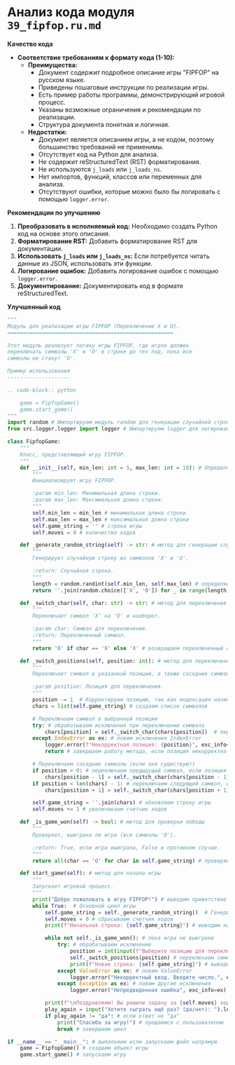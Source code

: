 # Анализ кода модуля `39_fipfop.ru.md`

**Качество кода**
- **Соответствие требованиям к формату кода (1-10):**
    - **Преимущества:**
        - Документ содержит подробное описание игры "FIPFOP" на русском языке.
        - Приведены пошаговые инструкции по реализации игры.
        - Есть пример работы программы, демонстрирующий игровой процесс.
        - Указаны возможные ограничения и рекомендации по реализации.
        - Структура документа понятная и логичная.
    - **Недостатки:**
        - Документ является описанием игры, а не кодом, поэтому большинство требований не применимы.
        - Отсутствует код на Python для анализа.
        - Не содержит reStructuredText (RST) форматирования.
        - Не используются `j_loads` или `j_loads_ns`.
        - Нет импортов, функций, классов или переменных для анализа.
        - Отсутствуют ошибки, которые можно было бы логировать с помощью `logger.error`.

**Рекомендации по улучшению**
1.  **Преобразовать в исполняемый код:** Необходимо создать Python код на основе этого описания.
2.  **Форматирование RST:** Добавить форматирование RST для документации.
3.  **Использовать `j_loads` или `j_loads_ns`:**  Если потребуется читать данные из JSON, использовать эти функции.
4.  **Логирование ошибок:** Добавить логирование ошибок с помощью `logger.error`.
5.  **Документирование:** Документировать код в формате reStructuredText.

**Улучшенный код**

```python
"""
Модуль для реализации игры FIPFOP (Переключение X и O).
=====================================================

Этот модуль реализует логику игры FIPFOP, где игрок должен
переключать символы 'X' и 'O' в строке до тех пор, пока все
символы не станут 'O'.

Пример использования
--------------------

.. code-block:: python

    game = FipfopGame()
    game.start_game()
"""
import random # Импортируем модуль random для генерации случайной строки
from src.logger.logger import logger # Импортируем logger для логирования ошибок

class FipfopGame:
    """
    Класс, представляющий игру FIPFOP.
    """
    def __init__(self, min_len: int = 5, max_len: int = 10): # Определяем конструктор класса
        """
        Инициализирует игру FIPFOP.

        :param min_len: Минимальная длина строки.
        :param max_len: Максимальная длина строки.
        """
        self.min_len = min_len # минимальная длина строки
        self.max_len = max_len # максимальная длина строки
        self.game_string = '' # строка игры
        self.moves = 0 # количество ходов

    def _generate_random_string(self) -> str: # метод для генерации случайной строки
        """
        Генерирует случайную строку из символов 'X' и 'O'.

        :return: Случайная строка.
        """
        length = random.randint(self.min_len, self.max_len) # определяем длину строки
        return ''.join(random.choice(['X', 'O']) for _ in range(length)) # генерируем случайную строку

    def _switch_char(self, char: str) -> str: # метод для переключения символа
        """
        Переключает символ 'X' на 'O' и наоборот.

        :param char: Символ для переключения.
        :return: Переключенный символ.
        """
        return 'O' if char == 'X' else 'X' # возвращаем переключенный символ

    def _switch_positions(self, position: int): # метод для переключения символов в позиции
        """
        Переключает символ в указанной позиции, а также соседние символы.

        :param position: Позиция для переключения.
        """
        position -= 1  # Корректируем позицию, так как индексация начинается с 0 # корректируем позицию, так как нумерация с 0
        chars = list(self.game_string) # создаем список символов

        # Переключаем символ в выбранной позиции
        try: # обрабатываем исключения при переключении символа
            chars[position] = self._switch_char(chars[position])  # переключаем символ в указанной позиции
        except IndexError as ex: # ловим исключения IndexError
            logger.error(f"Некорректная позиция: {position}", exc_info=ex) # логгируем ошибку некорректной позиции
            return # завершаем работу метода, если позиция некорректна

        # Переключаем соседние символы (если они существуют)
        if position > 0: # переключаем предыдущий символ, если позиция больше нуля
            chars[position - 1] = self._switch_char(chars[position - 1]) # переключаем предыдущий символ
        if position < len(chars) - 1: # переключаем следующий символ, если позиция меньше длины строки
            chars[position + 1] = self._switch_char(chars[position + 1]) # переключаем следующий символ

        self.game_string = ''.join(chars) # обновляем строку игры
        self.moves += 1 # увеличиваем счетчик ходов

    def _is_game_won(self) -> bool: # метод для проверки победы
        """
        Проверяет, выиграна ли игра (все символы 'O').

        :return: True, если игра выиграна, False в противном случае.
        """
        return all(char == 'O' for char in self.game_string) # проверяем, все ли символы 'O'

    def start_game(self): # метод для начала игры
        """
        Запускает игровой процесс.
        """
        print("Добро пожаловать в игру FIPFOP!") # выводим приветствие
        while True:  # Основной цикл игры
            self.game_string = self._generate_random_string()  # Генерируем новую строку
            self.moves = 0 # сбрасываем счетчик ходов
            print(f"Начальная строка: {self.game_string}") # выводим начальную строку

            while not self._is_game_won(): # пока игра не выиграна
                try: # обрабатываем исключение
                    position = int(input(f"Выберите позицию для переключения (1-{len(self.game_string)}): ")) # просим ввести позицию
                    self._switch_positions(position) # переключаем символы в позиции
                    print(f"Новая строка: {self.game_string}") # выводим новую строку
                except ValueError as ex: # ловим ValueError
                    logger.error("Некорректный ввод. Введите число.", exc_info=ex) # логируем ошибку некорректного ввода
                except Exception as ex: # ловим другие исключения
                    logger.error("Непредвиденная ошибка", exc_info=ex) # логируем непредвиденную ошибку

            print(f"\nПоздравляем! Вы решили задачу за {self.moves} хода!") # выводим сообщение о победе
            play_again = input("Хотите сыграть ещё раз? (да/нет): ").lower() # спрашиваем о повторе игры
            if play_again != "да": # если ответ не "да"
                print("Спасибо за игру!") # прощаемся с пользователем
                break # завершаем цикл

if __name__ == "__main__": # выполняем если запускаем файл напрямую
    game = FipfopGame() # создаем объект игры
    game.start_game() # запускаем игру
```